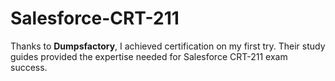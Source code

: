 # Salesforce-CRT-211
Thanks to **Dumpsfactory**, I achieved certification on my first try. Their study guides provided the expertise needed for Salesforce CRT-211 exam success.
